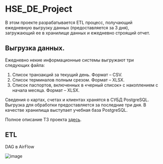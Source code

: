 # HSE_DE_Project

В этом проекте разрабатывается ETL процесс, получающий ежедневную выгрузку данных (предоставляется за 3 дня), загружающий ее в хранилище данных и ежедневно строящий отчет.

## Выгрузка данных.
Ежедневно некие информационные системы выгружают три следующих
файла:
1. Список транзакций за текущий день. Формат – CSV.
2. Список терминалов полным срезом. Формат – XLSX.
3. Список паспортов, включенных в «черный список» с накоплением с начала месяца. Формат – XLSX.

Сведения о картах, счетах и клиентах хранятся в СУБД PostgreSQL. Выгрузка для обработки предоставляется за последние три дня.
В качестве хранилища выступает учебная база PostgreSQL. 

Полное описание ТЗ проекта [здесь](https://github.com/shiryaevva/HSE_DE_Project/blob/main/task_description/%5BHSE%20DE%5D%20Проект%20-%20Описание.pdf).

## ETL
DAG в AirFlow


![image](https://github.com/shiryaevva/HSE_DE_Project/assets/106485769/49201cd7-903d-4362-b138-89a546dc3360)

